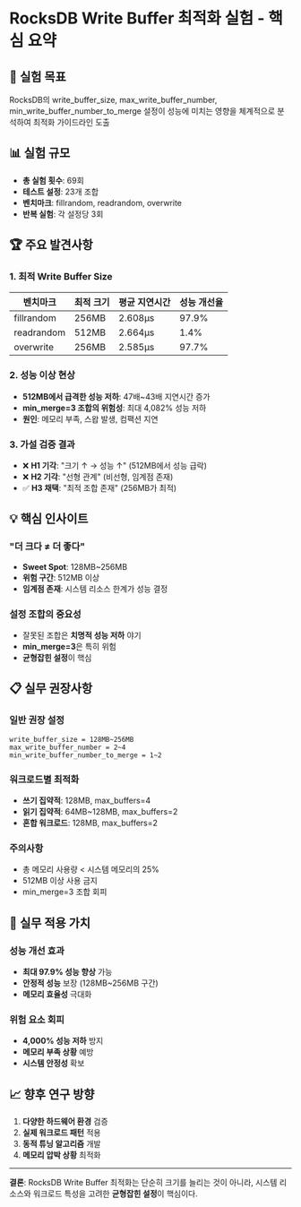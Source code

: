 # RocksDB Write Buffer 최적화 실험 - 핵심 요약

## 🎯 실험 목표
RocksDB의 write_buffer_size, max_write_buffer_number, min_write_buffer_number_to_merge 설정이 성능에 미치는 영향을 체계적으로 분석하여 최적화 가이드라인 도출

## 📊 실험 규모
- **총 실험 횟수**: 69회
- **테스트 설정**: 23개 조합
- **벤치마크**: fillrandom, readrandom, overwrite
- **반복 실험**: 각 설정당 3회

## 🏆 주요 발견사항

### 1. 최적 Write Buffer Size
| 벤치마크 | 최적 크기 | 평균 지연시간 | 성능 개선율 |
|----------|-----------|---------------|-------------|
| fillrandom | 256MB | 2.608μs | 97.9% |
| readrandom | 512MB | 2.664μs | 1.4% |
| overwrite | 256MB | 2.585μs | 97.7% |

### 2. 성능 이상 현상
- **512MB에서 급격한 성능 저하**: 47배~43배 지연시간 증가
- **min_merge=3 조합의 위험성**: 최대 4,082% 성능 저하
- **원인**: 메모리 부족, 스왑 발생, 컴팩션 지연

### 3. 가설 검증 결과
- ❌ **H1 기각**: "크기 ↑ → 성능 ↑" (512MB에서 성능 급락)
- ❌ **H2 기각**: "선형 관계" (비선형, 임계점 존재)
- ✅ **H3 채택**: "최적 조합 존재" (256MB가 최적)

## 💡 핵심 인사이트

### "더 크다 ≠ 더 좋다"
- **Sweet Spot**: 128MB~256MB
- **위험 구간**: 512MB 이상
- **임계점 존재**: 시스템 리소스 한계가 성능 결정

### 설정 조합의 중요성
- 잘못된 조합은 **치명적 성능 저하** 야기
- **min_merge=3**은 특히 위험
- **균형잡힌 설정**이 핵심

## 📋 실무 권장사항

### 일반 권장 설정
```
write_buffer_size = 128MB~256MB
max_write_buffer_number = 2~4
min_write_buffer_number_to_merge = 1~2
```

### 워크로드별 최적화
- **쓰기 집약적**: 128MB, max_buffers=4
- **읽기 집약적**: 64MB~128MB, max_buffers=2
- **혼합 워크로드**: 128MB, max_buffers=2

### 주의사항
- 총 메모리 사용량 < 시스템 메모리의 25%
- 512MB 이상 사용 금지
- min_merge=3 조합 회피

## 🚀 실무 적용 가치

### 성능 개선 효과
- **최대 97.9% 성능 향상** 가능
- **안정적 성능** 보장 (128MB~256MB 구간)
- **메모리 효율성** 극대화

### 위험 요소 회피
- **4,000% 성능 저하** 방지
- **메모리 부족 상황** 예방
- **시스템 안정성** 확보

## 📈 향후 연구 방향

1. **다양한 하드웨어 환경** 검증
2. **실제 워크로드 패턴** 적용
3. **동적 튜닝 알고리즘** 개발
4. **메모리 압박 상황** 최적화

---

**결론**: RocksDB Write Buffer 최적화는 단순히 크기를 늘리는 것이 아니라, 시스템 리소스와 워크로드 특성을 고려한 **균형잡힌 설정**이 핵심이다. 